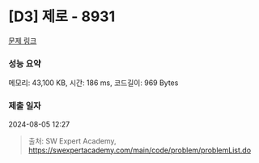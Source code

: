 # [D3] 제로 - 8931 

[문제 링크](https://swexpertacademy.com/main/code/problem/problemDetail.do?contestProbId=AW5jBWLq7jwDFATQ) 

### 성능 요약

메모리: 43,100 KB, 시간: 186 ms, 코드길이: 969 Bytes

### 제출 일자

2024-08-05 12:27



> 출처: SW Expert Academy, https://swexpertacademy.com/main/code/problem/problemList.do